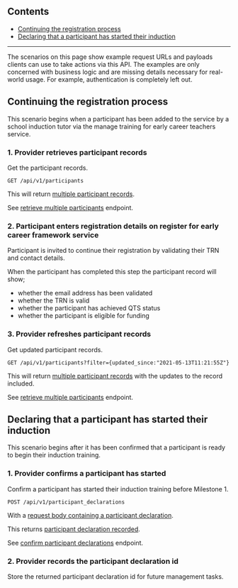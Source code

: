 ## Contents

- [Continuing the registration process](#continuing-the-registration-process)
- [Declaring that a participant has started their induction](#declaring-that-a-participant-has-started-their-induction)

<hr class="govuk-section-break govuk-section-break--visible govuk-!-margin-top-6 govuk-!-margin-bottom-6">

The scenarios on this page show example request URLs and payloads clients can use to take actions via this API. The examples are only concerned with business logic and are missing details necessary for real-world usage. For example, authentication is completely left out.

## Continuing the registration process

This scenario begins when a participant has been added to the service by a school induction tutor via the manage training for early career teachers service.

### 1. Provider retrieves participant records

Get the participant records.

```
GET /api/v1/participants
```

This will return [multiple participant records](/lead-providers/guidance/reference#multipleparticipantresponse-object).

See [retrieve multiple participants](/lead-providers/guidance/reference#get-api-v1-participants) endpoint.

### 2. Participant enters registration details on register for early career framework service

Participant is invited to continue their registration by validating their TRN and contact details.

When the participant has completed this step the participant record will show;

- whether the email address has been validated
- whether the TRN is valid
- whether the participant has achieved QTS status
- whether the participant is eligible for funding

### 3. Provider refreshes participant records

Get updated participant records.

```
GET /api/v1/participants?filter={updated_since:"2021-05-13T11:21:55Z"}
```

This will return [multiple participant records](/lead-providers/guidance/reference#multipleparticipantresponse-object) with the updates to the record included.

See [retrieve multiple participants](/lead-providers/guidance/reference#get-api-v1-participants) endpoint.

## Declaring that a participant has started their induction

This scenario begins after it has been confirmed that a participant is ready to begin their induction training.

### 1. Provider confirms a participant has started

Confirm a participant has started their induction training before Milestone 1.

```
POST /api/v1/participant_declarations
```

With a [request body containing a participant declaration](/lead-providers/guidance/reference#participantdeclaration-object).

This returns [participant declaration recorded](/lead-providers/guidance/reference#participantdeclarationrecordedresponse-object).

See [confirm participant declarations](/lead-providers/guidance/reference#post-api-v1-participant-declarations) endpoint.

### 2. Provider records the participant declaration id

Store the returned participant declaration id for future management tasks.

